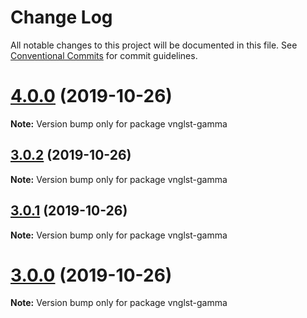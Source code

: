# Change Log

All notable changes to this project will be documented in this file.
See [Conventional Commits](https://conventionalcommits.org) for commit guidelines.

# [4.0.0](https://github.com/vnglst/learning-yarn-workspaces/compare/vnglst-gamma@3.0.2...vnglst-gamma@4.0.0) (2019-10-26)

**Note:** Version bump only for package vnglst-gamma





## [3.0.2](https://github.com/vnglst/learning-yarn-workspaces/compare/vnglst-gamma@3.0.1...vnglst-gamma@3.0.2) (2019-10-26)

**Note:** Version bump only for package vnglst-gamma





## [3.0.1](https://github.com/vnglst/learning-yarn-workspaces/compare/vnglst-gamma@3.0.0...vnglst-gamma@3.0.1) (2019-10-26)

**Note:** Version bump only for package vnglst-gamma





# [3.0.0](https://github.com/vnglst/learning-yarn-workspaces/compare/vnglst-gamma@2.2.2...vnglst-gamma@3.0.0) (2019-10-26)

**Note:** Version bump only for package vnglst-gamma
